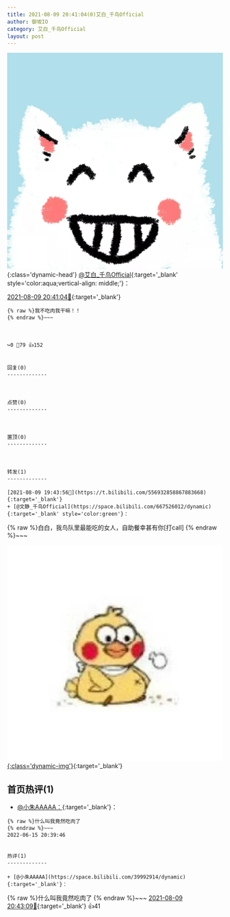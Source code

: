 ```yaml
---
title: 2021-08-09 20:41:04(0)艾白_千鸟Official
author: 御坂IO
category: 艾白_千鸟Official
layout: post
---
```


![img](/images/9ae8b9445fd0665cc014d9080156a45271be73c6.jpg){:class='dynamic-head'}
[@艾白_千鸟Official](https://space.bilibili.com/334537711/dynamic){:target='_blank' style='color:aqua;vertical-align: middle;'}：

[2021-08-09 20:41:04🔗](https://t.bilibili.com/556947582006478075){:target='_blank'}

~~~
{% raw %}我不吃肉我干嘛！！
{% endraw %}~~~



↪️0 💬79 👍152


回复(0)
-------------



点赞(0)
-------------



置顶(0)
-------------



转发(1)
-------------

[2021-08-09 19:43:56🔗](https://t.bilibili.com/556932858867883668){:target='_blank'}
+ [@文静_千鸟Official](https://space.bilibili.com/667526012/dynamic){:target='_blank' style='color:green'}：
~~~
{% raw %}白白，我鸟队里最能吃的女人，自助餐幸甚有你[打call]
{% endraw %}~~~


[![img](/images/74b0cba125b9a2cc03e26a709fd5cdaad2832375.png){:class='dynamic-img'}](/images/74b0cba125b9a2cc03e26a709fd5cdaad2832375.png){:target='_blank'}




首页热评(1)
-------------

+ [@小朱AAAAA：](https://space.bilibili.com/39992914/dynamic){:target='_blank'}：
~~~
{% raw %}什么叫我竟然吃肉了
{% endraw %}~~~
2022-06-15 20:39:46


热评(1)
-------------

+ [@小朱AAAAA](https://space.bilibili.com/39992914/dynamic){:target='_blank'}：
~~~
{% raw %}什么叫我竟然吃肉了
{% endraw %}~~~
[2021-08-09 20:43:09🔗](https://t.bilibili.com/556947582006478075#reply5114216147){:target='_blank'} 👍41


